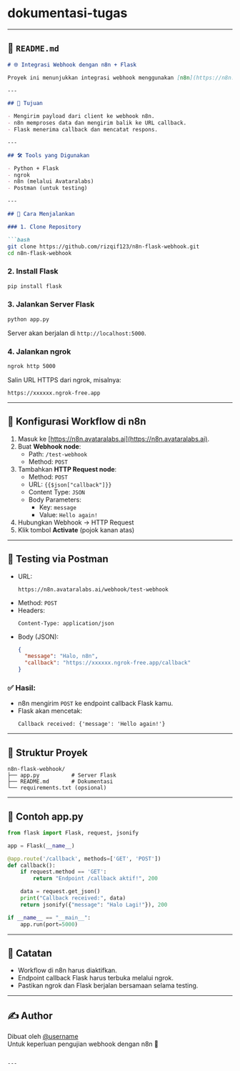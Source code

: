 # dokumentasi-tugas


---

## 📄 `README.md`

```markdown
# 🌐 Integrasi Webhook dengan n8n + Flask

Proyek ini menunjukkan integrasi webhook menggunakan [n8n](https://n8n.io/) dan Python Flask, dengan callback ke server lokal yang di-expose menggunakan [ngrok](https://ngrok.com/).

---

## 🎯 Tujuan

- Mengirim payload dari client ke webhook n8n.
- n8n memproses data dan mengirim balik ke URL callback.
- Flask menerima callback dan mencatat respons.

---

## 🛠️ Tools yang Digunakan

- Python + Flask
- ngrok
- n8n (melalui Avataralabs)
- Postman (untuk testing)

---

## 🚀 Cara Menjalankan

### 1. Clone Repository

```bash
git clone https://github.com/rizqif123/n8n-flask-webhook.git
cd n8n-flask-webhook
```

### 2. Install Flask

```bash
pip install flask
```

### 3. Jalankan Server Flask

```bash
python app.py
```

Server akan berjalan di `http://localhost:5000`.

### 4. Jalankan ngrok

```bash
ngrok http 5000
```

Salin URL HTTPS dari ngrok, misalnya:
```
https://xxxxxx.ngrok-free.app
```

---

## 🔧 Konfigurasi Workflow di n8n

1. Masuk ke [https://n8n.avataralabs.ai](https://n8n.avataralabs.ai).
2. Buat **Webhook node**:
   - Path: `/test-webhook`
   - Method: `POST`
3. Tambahkan **HTTP Request node**:
   - Method: `POST`
   - URL: `{{$json["callback"]}}`
   - Content Type: `JSON`
   - Body Parameters:
     - Key: `message`
     - Value: `Hello again!`
4. Hubungkan Webhook → HTTP Request
5. Klik tombol **Activate** (pojok kanan atas)

---

## 🧪 Testing via Postman

- URL:
  ```
  https://n8n.avataralabs.ai/webhook/test-webhook
  ```
- Method: `POST`
- Headers:
  ```
  Content-Type: application/json
  ```
- Body (JSON):
  ```json
  {
    "message": "Halo, n8n",
    "callback": "https://xxxxxx.ngrok-free.app/callback"
  }
  ```

### ✅ Hasil:
- n8n mengirim `POST` ke endpoint callback Flask kamu.
- Flask akan mencetak:
  ```
  Callback received: {'message': 'Hello again!'}
  ```

---

## 📁 Struktur Proyek

```
n8n-flask-webhook/
├── app.py          # Server Flask
├── README.md       # Dokumentasi
└── requirements.txt (opsional)
```

---

## 📄 Contoh app.py

```python
from flask import Flask, request, jsonify

app = Flask(__name__)

@app.route('/callback', methods=['GET', 'POST'])
def callback():
    if request.method == 'GET':
        return "Endpoint /callback aktif!", 200

    data = request.get_json()
    print("Callback received:", data)
    return jsonify({"message": "Halo Lagi!"}), 200

if __name__ == "__main__":
    app.run(port=5000)
```

---

## 📌 Catatan

- Workflow di n8n harus diaktifkan.
- Endpoint callback Flask harus terbuka melalui ngrok.
- Pastikan ngrok dan Flask berjalan bersamaan selama testing.

---

## ✍️ Author

Dibuat oleh [@username](https://github.com/username)  
Untuk keperluan pengujian webhook dengan n8n 🚀
```

---
